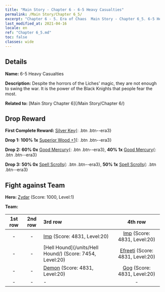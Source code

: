 ```yaml
---
title: "Main Story - Chapter 6 - 6-5 Heavy Casualties"
permalink: /Main Story/Chapter 6_5/
excerpt: "Chapter 6 - 5. Era of Chaos  Main Story - Chapter 6_5. 6-5 Heavy Casualties"
last_modified_at: 2021-04-16
locale: en
ref: "Chapter 6_5.md"
toc: false
classes: wide
---
```


## Details

 **Name:** 6-5 Heavy Casualties

 **Description:** Despite the horrors of the Liches' magic, they are not enough to swing the war. It is the power of the Black Knights that people fear the most.

 **Related to:** [Main Story Chapter 6](/Main Story/Chapter 6/)

## Drop Reward

 **First Complete Reward:** [Silver Key](/Items/con_693/){: .btn .btn--era3}

 **Drop 1:** **100% 1x** [Superior Wood +1](/Items/mat_20/){: .btn .btn--era3}

 **Drop 2:** **60% 0x** [Good Mercury](/Items/mat_14/){: .btn .btn--era3}, **40% 1x** [Good Mercury](/Items/mat_14/){: .btn .btn--era3}

 **Drop 3:** **50% 0x** [Spell Scrolls](/Items/con_694/){: .btn .btn--era3}, **50% 1x** [Spell Scrolls](/Items/con_694/){: .btn .btn--era3}


## Fight against Team
 **Hero:** [Zydar](/heroes/Zydar/) (Score: 1000, Level:1)

 **Team:**


  | 1st row | 2nd row | 3rd row | 4th row |
  |:----:|:----:|:----|:----:|
  | - | - | [Imp](/units/Imp/) (Score: 4831, Level:20)  | [Imp](/units/Imp/) (Score: 4831, Level:20)  |
  | - | - | [Hell Hound](/units/Hell Hound/) (Score: 7454, Level:20)  | [Efreeti](/units/Efreeti/) (Score: 4831, Level:20)  |
  | - | - | [Demon](/units/Demon/) (Score: 4831, Level:20)  | [Gog](/units/Gog/) (Score: 4831, Level:20)  |
  | - | - | - | - |


